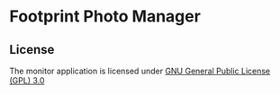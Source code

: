 # Footprint Photo Manager


## License

The monitor application is licensed under [GNU General Public License (GPL) 3.0](COPYING)
